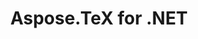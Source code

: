 ---
title: Aspose.TeX for .NET
type: docs
weight: 10
url: /net/
keywords: "Aspose.TeX for .NET, Aspose TeX, Aspose API Reference."
description: Aspose.TeX is a .NET library for TeX files typesetting. It can present TeX input in various graphic formats like XPS, PDF, PNG, JPEG, TIFF and BMP.
is_root: true
---